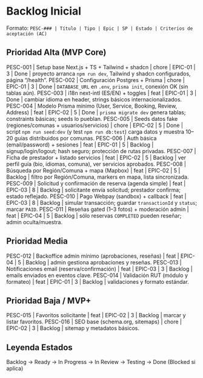# Backlog Inicial

Formato: `PESC-### | Título | Tipo | Epic | SP | Estado | Criterios de aceptación (AC)`

## Prioridad Alta (MVP Core)
PESC-001 | Setup base Next.js + TS + Tailwind + shadcn | chore | EPIC-01 | 3 | Done | proyecto arranca `npm run dev`, Tailwind y shadcn configurados, página “/health”.
PESC-002 | Configuración Postgres + Prisma | chore | EPIC-01 | 3 | Done | `DATABASE_URL` en `.env`, `prisma init`, conexión OK (sin tablas aún).
PESC-003 | i18n next-intl (ES/EN) + toggles | feat | EPIC-01 | 3 | Done | cambiar idioma en header, strings básicos internacionalizados.
PESC-004 | Modelo Prisma mínimo (User, Service, Booking, Review, Address) | feat | EPIC-02 | 5 | Done | `prisma migrate dev` genera tablas; constraints básicas; seeds lo pueblan.
PESC-005 | Seeds datos fake (regiones/comunas + usuarios/servicios) | chore | EPIC-02 | 5 | Done | script `npm run seed:dev` (y test `npm run db:test`) carga datos y muestra 10–20 guías distribuidos por comunas.
PESC-006 | Auth básica (email/password) + sesiones | feat | EPIC-01 | 5 | Backlog | signup/login/logout; hash seguro; protección de rutas privadas.
PESC-007 | Ficha de prestador + listado servicios | feat | EPIC-02 | 5 | Backlog | ver perfil guía (bio, idiomas, comuna), ver servicios aprobados.
PESC-008 | Búsqueda por Región/Comuna + mapa (Mapbox) | feat | EPIC-02 | 5 | Backlog | filtro por Región/Comuna, markers en mapa, lista sincronizada.
PESC-009 | Solicitud y confirmación de reserva (agenda simple) | feat | EPIC-03 | 8 | Backlog | solicitante envía solicitud; prestador confirma; estado reflejado.
PESC-010 | Pago Webpay (sandbox) + callback | feat | EPIC-03 | 8 | Backlog | simular transacción; guardar `transactionId` y `status`; marcar `PAID`.
PESC-011 | Reseñas gated (1–3 fotos) + moderación admin | feat | EPIC-04 | 5 | Backlog | sólo reservas `COMPLETED` pueden reseñar; admin oculta/muestra.

## Prioridad Media
PESC-012 | Backoffice admin mínimo (aprobaciones, reseñas) | feat | EPIC-04 | 5 | Backlog | admin gestiona aprobaciones y reseñas.
PESC-013 | Notificaciones email (reserva/confirmación) | feat | EPIC-03 | 3 | Backlog | emails enviados en eventos clave.
PESC-014 | Validación RUT (módulo y formateo) | feat | EPIC-01 | 3 | Backlog | validaciones y formato estándar.

## Prioridad Baja / MVP+
PESC-015 | Favoritos solicitante | feat | EPIC-02 | 3 | Backlog | marcar y listar favoritos.
PESC-016 | SEO base (schema.org, sitemaps) | chore | EPIC-02 | 3 | Backlog | sitemap y metadatos básicos.

## Leyenda Estados
Backlog → Ready → In Progress → In Review → Testing → Done (Blocked si aplica)
